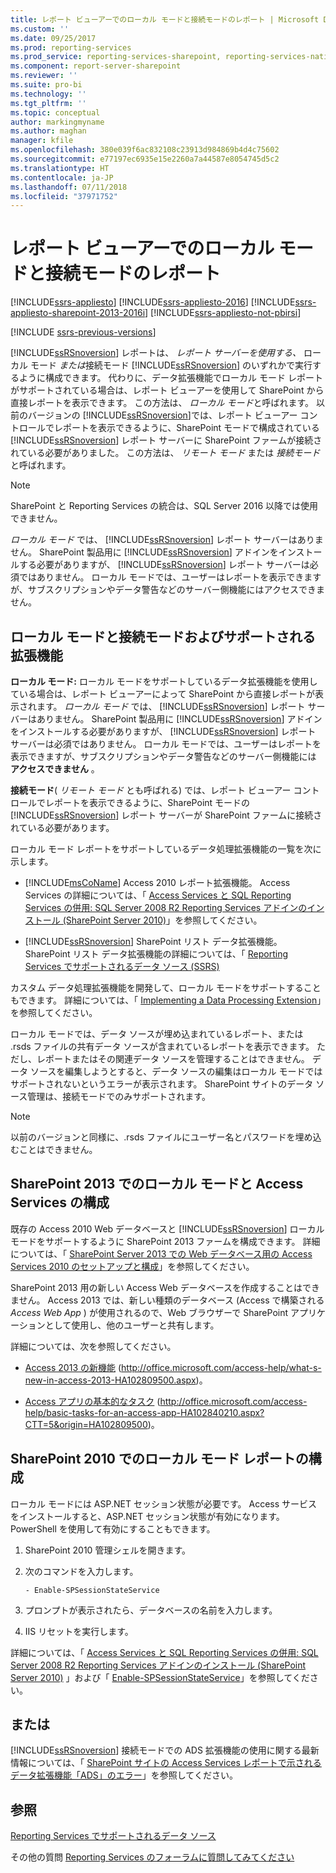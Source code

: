```yaml
---
title: レポート ビューアーでのローカル モードと接続モードのレポート | Microsoft Docs
ms.custom: ''
ms.date: 09/25/2017
ms.prod: reporting-services
ms.prod_service: reporting-services-sharepoint, reporting-services-native
ms.component: report-server-sharepoint
ms.reviewer: ''
ms.suite: pro-bi
ms.technology: ''
ms.tgt_pltfrm: ''
ms.topic: conceptual
author: markingmyname
ms.author: maghan
manager: kfile
ms.openlocfilehash: 380e039f6ac832108c23913d984869b4d4c75602
ms.sourcegitcommit: e77197ec6935e15e2260a7a44587e8054745d5c2
ms.translationtype: HT
ms.contentlocale: ja-JP
ms.lasthandoff: 07/11/2018
ms.locfileid: "37971752"
---
```

# <a name="local-mode-vs-connected-mode-reports-in-the-report-viewer"></a>レポート ビューアーでのローカル モードと接続モードのレポート

[!INCLUDE[ssrs-appliesto](../../includes/ssrs-appliesto.md)] [!INCLUDE[ssrs-appliesto-2016](../../includes/ssrs-appliesto-2016.md)] [!INCLUDE[ssrs-appliesto-sharepoint-2013-2016i](../../includes/ssrs-appliesto-sharepoint-2013-2016.md)] [!INCLUDE[ssrs-appliesto-not-pbirsi](../../includes/ssrs-appliesto-not-pbirs.md)]

[!INCLUDE [ssrs-previous-versions](../../includes/ssrs-previous-versions.md)]

  [!INCLUDE[ssRSnoversion](../../includes/ssrsnoversion-md.md)] レポートは、 *レポート サーバーを使用する、* ローカル モード *または*接続モード [!INCLUDE[ssRSnoversion](../../includes/ssrsnoversion-md.md)] のいずれかで実行するように構成できます。 代わりに、データ拡張機能でローカル モード レポートがサポートされている場合は、レポート ビューアーを使用して SharePoint から直接レポートを表示できます。 この方法は、 *ローカル モード*と呼ばれます。 以前のバージョンの [!INCLUDE[ssRSnoversion](../../includes/ssrsnoversion-md.md)]では、レポート ビューアー コントロールでレポートを表示できるように、SharePoint モードで構成されている [!INCLUDE[ssRSnoversion](../../includes/ssrsnoversion-md.md)] レポート サーバーに SharePoint ファームが接続されている必要がありました。 この方法は、 *リモート モード* または *接続モード*と呼ばれます。  

> [!NOTE]
> SharePoint と Reporting Services の統合は、SQL Server 2016 以降では使用できません。

 *ローカル モード* では、 [!INCLUDE[ssRSnoversion](../../includes/ssrsnoversion-md.md)] レポート サーバーはありません。 SharePoint 製品用に [!INCLUDE[ssRSnoversion](../../includes/ssrsnoversion-md.md)] アドインをインストールする必要がありますが、 [!INCLUDE[ssRSnoversion](../../includes/ssrsnoversion-md.md)] レポート サーバーは必須ではありません。 ローカル モードでは、ユーザーはレポートを表示できますが、サブスクリプションやデータ警告などのサーバー側機能にはアクセスできません。  

## <a name="local-mode-vs-connected-mode-and-supported-extensions"></a>ローカル モードと接続モードおよびサポートされる拡張機能

 **ローカル モード:** ローカル モードをサポートしているデータ拡張機能を使用している場合は、レポート ビューアーによって SharePoint から直接レポートが表示されます。 *ローカル モード* では、 [!INCLUDE[ssRSnoversion](../../includes/ssrsnoversion-md.md)] レポート サーバーはありません。 SharePoint 製品用に [!INCLUDE[ssRSnoversion](../../includes/ssrsnoversion-md.md)] アドインをインストールする必要がありますが、 [!INCLUDE[ssRSnoversion](../../includes/ssrsnoversion-md.md)] レポート サーバーは必須ではありません。 ローカル モードでは、ユーザーはレポートを表示できますが、サブスクリプションやデータ警告などのサーバー側機能には **アクセスできません** 。  
  
 **接続モード**( *リモート モード* とも呼ばれる) では、レポート ビューアー コントロールでレポートを表示できるように、SharePoint モードの [!INCLUDE[ssRSnoversion](../../includes/ssrsnoversion-md.md)] レポート サーバーが SharePoint ファームに接続されている必要があります。  
  
 ローカル モード レポートをサポートしているデータ処理拡張機能の一覧を次に示します。  
  
-   [!INCLUDE[msCoName](../../includes/msconame-md.md)] Access 2010 レポート拡張機能。 Access Services の詳細については、「 [Access Services と SQL Reporting Services の併用: SQL Server 2008 R2 Reporting Services アドインのインストール (SharePoint Server 2010)](http://go.microsoft.com/fwlink/?LinkId=192686)」を参照してください。  
  
-   [!INCLUDE[ssRSnoversion](../../includes/ssrsnoversion-md.md)] SharePoint リスト データ拡張機能。 SharePoint リスト データ拡張機能の詳細については、「 [Reporting Services でサポートされるデータ ソース &#40;SSRS&#41;](../../reporting-services/report-data/data-sources-supported-by-reporting-services-ssrs.md)  
  
 カスタム データ処理拡張機能を開発して、ローカル モードをサポートすることもできます。 詳細については、「 [Implementing a Data Processing Extension](../../reporting-services/extensions/data-processing/implementing-a-data-processing-extension.md)」を参照してください。  
  
 ローカル モードでは、データ ソースが埋め込まれているレポート、または .rsds ファイルの共有データ ソースが含まれているレポートを表示できます。 ただし、レポートまたはその関連データ ソースを管理することはできません。 データ ソースを編集しようとすると、データ ソースの編集はローカル モードではサポートされないというエラーが表示されます。 SharePoint サイトのデータ ソース管理は、接続モードでのみサポートされます。  
  
> [!NOTE]  
>  以前のバージョンと同様に、.rsds ファイルにユーザー名とパスワードを埋め込むことはできません。  
  
## <a name="configure-local-mode-and-access-services-with-sharepoint-2013"></a>SharePoint 2013 でのローカル モードと Access Services の構成

 既存の Access 2010 Web データベースと [!INCLUDE[ssRSnoversion](../../includes/ssrsnoversion-md.md)] ローカル モードをサポートするように SharePoint 2013 ファームを構成できます。 詳細については、「 [SharePoint Server 2013 での Web データベース用の Access Services 2010 のセットアップと構成](http://technet.microsoft.com/library/ee748653\(office.15\).aspx)」を参照してください。  
  
 SharePoint 2013 用の新しい Access Web データベースを作成することはできません。 Access 2013 では、新しい種類のデータベース (Access で構築される *Access Web App* ) が使用されるので、Web ブラウザーで SharePoint アプリケーションとして使用し、他のユーザーと共有します。  
  
 詳細については、次を参照してください。  
  
-   [Access 2013 の新機能](http://office.microsoft.com/access-help/what-s-new-in-access-2013-HA102809500.aspx) (http://office.microsoft.com/access-help/what-s-new-in-access-2013-HA102809500.aspx)。  
  
-   [Access アプリの基本的なタスク](http://office.microsoft.com/access-help/basic-tasks-for-an-access-app-HA102840210.aspx?CTT=5&origin=HA102809500) (http://office.microsoft.com/access-help/basic-tasks-for-an-access-app-HA102840210.aspx?CTT=5&origin=HA102809500)。  
  
## <a name="configure-local-mode-reporting-with-sharepoint-2010"></a>SharePoint 2010 でのローカル モード レポートの構成

 ローカル モードには ASP.NET セッション状態が必要です。 Access サービスをインストールすると、ASP.NET セッション状態が有効になります。 PowerShell を使用して有効にすることもできます。  
  
1.  SharePoint 2010 管理シェルを開きます。  
  
2.  次のコマンドを入力します。  
  
    ```  
    - Enable-SPSessionStateService  
    ```  
  
3.  プロンプトが表示されたら、データベースの名前を入力します。  
  
4.  IIS リセットを実行します。  
  
 詳細については、「 [Access Services と SQL Reporting Services の併用: SQL Server 2008 R2 Reporting Services アドインのインストール (SharePoint Server 2010)](http://go.microsoft.com/fwlink/?LinkId=192686) 」および「 [Enable-SPSessionStateService](http://technet.microsoft.com/library/ff607857\(v=office.15\).aspx)」を参照してください。  
  
## <a name="connected-mode"></a>または

 [!INCLUDE[ssRSnoversion](../../includes/ssrsnoversion-md.md)] 接続モードでの ADS 拡張機能の使用に関する最新情報については、「 [SharePoint サイトの Access Services レポートで示されるデータ拡張機能「ADS」のエラー](http://social.technet.microsoft.com/wiki/contents/articles/25298.access-services-report-in-sharepoint-site-shows-error-in-data-extension-ads.aspx)」を参照してください。  
  
## <a name="see-also"></a>参照

 [Reporting Services でサポートされるデータ ソース](../../reporting-services/report-data/data-sources-supported-by-reporting-services-ssrs.md)  

その他の質問 [Reporting Services のフォーラムに質問してみてください](http://go.microsoft.com/fwlink/?LinkId=620231)
